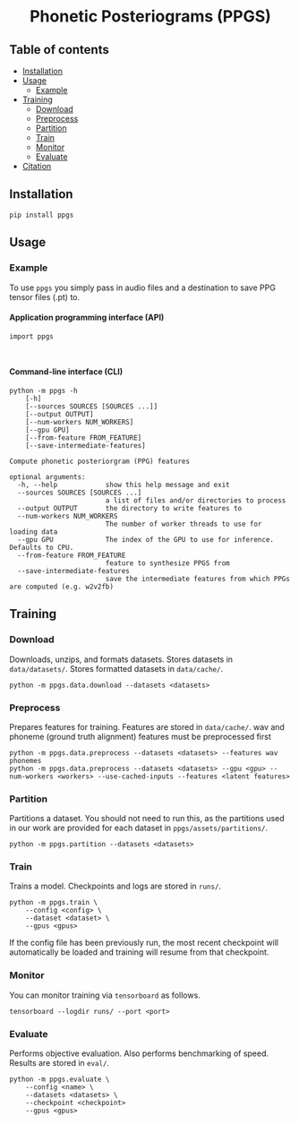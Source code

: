 <h1 align="center">Phonetic Posteriograms (PPGS)</h1>
<div align="center">

<!-- [![PyPI](https://img.shields.io/pypi/v/promonet.svg)](https://pypi.python.org/pypi/promonet)
[![License](https://img.shields.io/badge/License-MIT-blue.svg)](https://opensource.org/licenses/MIT)
[![Downloads](https://pepy.tech/badge/promonet)](https://pepy.tech/project/promonet) -->

</div>

<!-- Official code for the paper _Adaptive Neural Speech Prosody Editing_
[[paper]](https://www.maxrmorrison.com/pdfs/morrison2023adaptive.pdf)
[[companion website]](https://www.maxrmorrison.com/sites/promonet/) -->


## Table of contents

- [Installation](#installation)
- [Usage](#usage)
    * [Example](#example)
- [Training](#training)
    * [Download](#download)
    * [Preprocess](#preprocess)
    * [Partition](#partition)
    * [Train](#train)
    * [Monitor](#monitor)
    * [Evaluate](#evaluate)
- [Citation](#citation)


## Installation

`pip install ppgs`


## Usage

### Example

To use `ppgs` you simply pass in audio files and a destination to save PPG tensor files (.pt) to.


#### Application programming interface (API)

```
import ppgs



```

#### Command-line interface (CLI)

```
python -m ppgs -h
    [-h]
    [--sources SOURCES [SOURCES ...]]
    [--output OUTPUT]
    [--num-workers NUM_WORKERS]
    [--gpu GPU]
    [--from-feature FROM_FEATURE]
    [--save-intermediate-features]

Compute phonetic posteriorgram (PPG) features

optional arguments:
  -h, --help            show this help message and exit
  --sources SOURCES [SOURCES ...]
                        a list of files and/or directories to process
  --output OUTPUT       the directory to write features to
  --num-workers NUM_WORKERS
                        The number of worker threads to use for loading data
  --gpu GPU             The index of the GPU to use for inference. Defaults to CPU.
  --from-feature FROM_FEATURE
                        feature to synthesize PPGS from
  --save-intermediate-features
                        save the intermediate features from which PPGs are computed (e.g. w2v2fb)
```

## Training

### Download

Downloads, unzips, and formats datasets. Stores datasets in `data/datasets/`.
Stores formatted datasets in `data/cache/`.

```
python -m ppgs.data.download --datasets <datasets>
```


### Preprocess

Prepares features for training. Features are stored in `data/cache/`.
wav and phoneme (ground truth alignment) features must be preprocessed first

```
python -m ppgs.data.preprocess --datasets <datasets> --features wav phonemes
python -m ppgs.data.preprocess --datasets <datasets> --gpu <gpu> --num-workers <workers> --use-cached-inputs --features <latent features>
```


### Partition

Partitions a dataset. You should not need to run this, as the partitions
used in our work are provided for each dataset in
`ppgs/assets/partitions/`.

```
python -m ppgs.partition --datasets <datasets>
```


### Train

Trains a model. Checkpoints and logs are stored in `runs/`.

```
python -m ppgs.train \
    --config <config> \
    --dataset <dataset> \
    --gpus <gpus>
```

If the config file has been previously run, the most recent checkpoint will
automatically be loaded and training will resume from that checkpoint.


### Monitor

You can monitor training via `tensorboard` as follows.

```
tensorboard --logdir runs/ --port <port>
```


### Evaluate

Performs objective evaluation.
Also performs benchmarking of speed. Results are stored in `eval/`.

```
python -m ppgs.evaluate \
    --config <name> \
    --datasets <datasets> \
    --checkpoint <checkpoint>
    --gpus <gpus>
```

